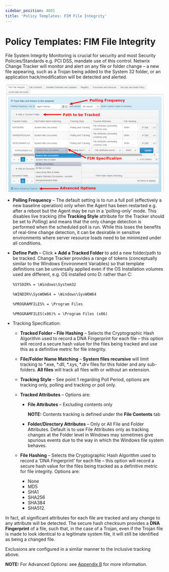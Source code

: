 ```yaml
---
sidebar_position: 4801
title: 'Policy Templates: FIM File Integrity'
---
```


# Policy Templates: FIM File Integrity

File System Integrity Monitoring is crucial for security and most Security Policies/Standards e.g. PCI DSS, mandate use of this control. Netwrix Change Tracker will monitor and alert on any file or folder change – a new file appearing, such as a Trojan being added to the System 32 folder, or an application hack/modification will be detected and alerted.

![ConfigTemplatesFIMFiles](../../../../../../../static/images/ChangeTracker_8.1/Content/Resources/Images/ChangeTracker/ConfigTemplatesFIMFiles.png "ConfigTemplatesFIMFiles")

* **Polling Frequency** – The default setting is to run a full poll (effectively a new baseline operation) only when the Agent has been restarted e.g. after a reboot but the Agent may be run in a ‘polling-only’ mode. This disables live tracking (the **Tracking Style** attribute for the Tracker should be set to *Polling*) and means that the only change detection is performed when the scheduled poll is run. While this loses the benefits of real-time change detection, it can be desirable in sensitive environments where server resource loads need to be minimized under all conditions.
* **Define Path** – Click **+ Add a Tracked Folder** to add a new folder/path to be tracked. Change Tracker provides a range of tokens (conceptually similar to the Windows Environment Variables) so that template definitions can be universally applied even if the OS Installation volumes used are different, e.g. OS installed onto D: rather than C:

  `%SYSDIR% = \Windows\System32`

  `%WINDIR%\SysWOW64 = \Windows\SysWOW64`

  `%PROGRAMFILES% = \Program Files`

  `%PROGRAMFILES(x86)% = \Program Files (x86)`
* Tracking Specification:

  * **Tracked Folder – File Hashing** – Selects the Cryptographic Hash Algorithm used to record a DNA Fingerprint for each file – this option will record a secure hash value for the files being tracked and use this as a definitive metric for file integrity.
  * **File/Folder Name Matching** – **System files recursive** will limit tracking to \*.exe, \*.dll, \*.sys, \*.drv files for this folder and any sub-folders. **All files** will track all files with or without an extension.
  * **Tracking Style** – See point 1 regarding Poll Period, options are tracking only, polling and tracking or poll only.
  * **Tracked Attributes** – Options are:

    * **File Attributes** – Excluding contents only

      **NOTE:** Contents tracking is defined under the **File Contents** tab
    * **Folder/Directory Attributes** – Only or All File and Folder Attributes. Default is to use File Attributes only as tracking changes at the Folder level in Windows may sometimes give spurious events due to the way in which the Windows file system behaves.
  * **File Hashing** – Selects the Cryptographic Hash Algorithm used to record a ‘DNA Fingerprint’ for each file – this option will record a secure hash value for the files being tracked as a definitive metric for file integrity. Options are:

    * None
    * MD5
    * SHA1
    * SHA256
    * SHA384
    * SHA512.

In fact, all significant attributes for each file are tracked and any change to any attribute will be detected. The secure hash checksum provides a **DNA Fingerprint** of a file, such that, in the case of a Trojan, even if the Trojan file is made to look identical to a legitimate system file, it will still be identified as being a changed file.

Exclusions are configured in a similar manner to the inclusive tracking above.

**NOTE:** For Advanced Options: see [Appendix B](../../MatchRules/FileFolderRules#_Appendix_B:_File/Folder) for more information.